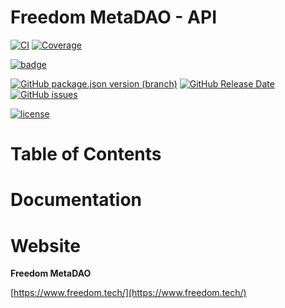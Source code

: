 # Freedom MetaDAO - API

[![CI](https://img.shields.io/github/workflow/status/freedom-meta-dao/api/CI?style=for-the-badge)](https://github.com/freedom-meta-dao/api/actions) [![Coverage](https://img.shields.io/sonar/coverage/freedom-meta-dao__api__?server=https%3A%2F%2Fsonarcloud.io&style=for-the-badge)](https://sonarcloud.io/dashboard?id=freedom-meta-dao__api_)

[![badge](https://img.shields.io/snyk/vulnerabilities/github/freedom-meta-dao/api?style=for-the-badge)](https://github.com/freedom-meta-dao/api/releases)

[![GitHub package.json version (branch)](https://img.shields.io/github/package-json/v/freedom-meta-dao/api/master?style=for-the-badge)](https://github.com/freedom-meta-dao/api/releases/latest)
[![GitHub Release Date](https://img.shields.io/github/release-date/freedom-meta-dao/api?style=for-the-badge)](https://github.com/freedom-meta-dao/api/releases)
[![GitHub issues](https://img.shields.io/github/issues/freedom-meta-dao/api?style=for-the-badge)](https://github.com/freedom-meta-dao/api/issues)

 [![license](https://img.shields.io/github/license/freedom-meta-dao/api?style=for-the-badge)](https://github.com/freedom-meta-dao/api/blob/master/LICENSE)


# Table of Contents


# Documentation


# Website
**Freedom MetaDAO**

[https://www.freedom.tech/](https://www.freedom.tech/)
